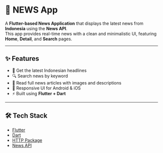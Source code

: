 # 📰 NEWS App

A **Flutter-based News Application** that displays the latest news from **Indonesia** using the **News API**.  
This app provides real-time news with a clean and minimalistic UI, featuring **Home**, **Detail**, and **Search** pages.

---

## ✨ Features

- 📌 Get the latest Indonesian headlines  
- 🔍 Search news by keyword  
- 📰 Read full news articles with images and descriptions  
- 📱 Responsive UI for Android & iOS  
- ⚡ Built using **Flutter + Dart**

---

## 🛠️ Tech Stack

- [Flutter](https://flutter.dev/)  
- [Dart](https://dart.dev/)  
- [HTTP Package](https://pub.dev/packages/http)  
- [News API](https://newsapi.org/)  
